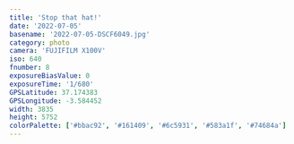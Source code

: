 ```yaml
---
title: 'Stop that hat!'
date: '2022-07-05'
basename: '2022-07-05-DSCF6049.jpg'
category: photo
camera: 'FUJIFILM X100V'
iso: 640
fnumber: 8
exposureBiasValue: 0
exposureTime: '1/680'
GPSLatitude: 37.174383
GPSLongitude: -3.584452
width: 3835
height: 5752
colorPalette: ['#bbac92', '#161409', '#6c5931', '#583a1f', '#74684a']
---
```

